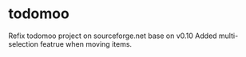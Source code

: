 # todomoo
Refix todomoo project on sourceforge.net base on v0.10
Added multi-selection featrue when moving items.

